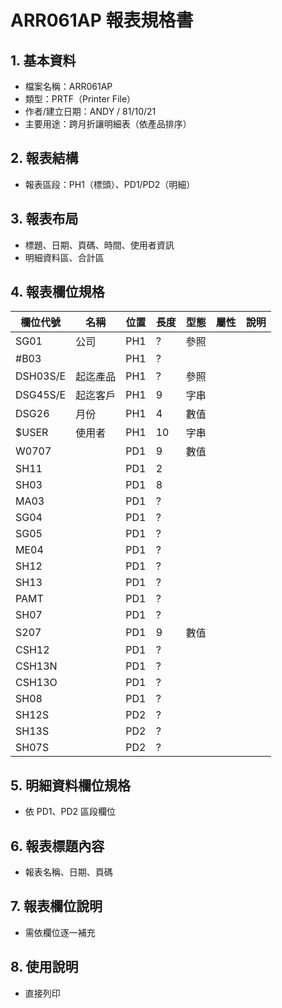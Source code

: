 # ARR061AP 報表規格書

## 1. 基本資料
- 檔案名稱：ARR061AP
- 類型：PRTF（Printer File）
- 作者/建立日期：ANDY / 81/10/21
- 主要用途：跨月折讓明細表（依產品排序）

## 2. 報表結構
- 報表區段：PH1（標頭）、PD1/PD2（明細）

## 3. 報表布局
- 標題、日期、頁碼、時間、使用者資訊
- 明細資料區、合計區

## 4. 報表欄位規格
| 欄位代號 | 名稱 | 位置 | 長度 | 型態 | 屬性 | 說明 |
|----------|------|------|------|------|------|------|
| SG01     | 公司 |PH1   | ?    | 參照 |      |      |
| #B03     |      |PH1   | ?    |      |      |      |
| DSH03S/E | 起迄產品|PH1| ?    | 參照 |      |      |
| DSG45S/E | 起迄客戶|PH1| 9    | 字串 |      |      |
| DSG26    | 月份 |PH1   | 4    | 數值 |      |      |
| $USER    | 使用者|PH1  |10    | 字串 |      |      |
| W0707    |      |PD1   | 9    | 數值 |      |      |
| SH11     |      |PD1   | 2    |      |      |      |
| SH03     |      |PD1   | 8    |      |      |      |
| MA03     |      |PD1   | ?    |      |      |      |
| SG04     |      |PD1   | ?    |      |      |      |
| SG05     |      |PD1   | ?    |      |      |      |
| ME04     |      |PD1   | ?    |      |      |      |
| SH12     |      |PD1   | ?    |      |      |      |
| SH13     |      |PD1   | ?    |      |      |      |
| PAMT     |      |PD1   | ?    |      |      |      |
| SH07     |      |PD1   | ?    |      |      |      |
| S207     |      |PD1   | 9    | 數值 |      |      |
| CSH12    |      |PD1   | ?    |      |      |      |
| CSH13N   |      |PD1   | ?    |      |      |      |
| CSH13O   |      |PD1   | ?    |      |      |      |
| SH08     |      |PD1   | ?    |      |      |      |
| SH12S    |      |PD2   | ?    |      |      |      |
| SH13S    |      |PD2   | ?    |      |      |      |
| SH07S    |      |PD2   | ?    |      |      |      |

## 5. 明細資料欄位規格
- 依 PD1、PD2 區段欄位

## 6. 報表標題內容
- 報表名稱、日期、頁碼

## 7. 報表欄位說明
- 需依欄位逐一補充

## 8. 使用說明
- 直接列印 